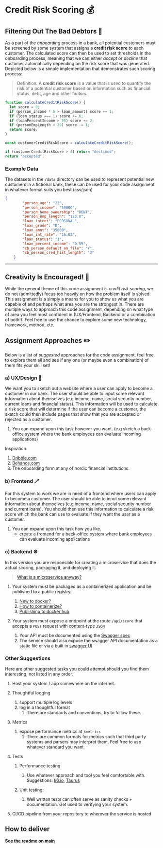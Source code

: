 # Credit Risk Scoring 💰

## Filtering Out The Bad Debtors 💸

As a part of the *onboarding* process in a bank, all potential customers must be screened by some system that assigns a **credit risk score** to each customer. The calculated score can then be used to set thresholds in the onboarding process, meaning that we can either *accept* or *decline* that customer automatically depending on the risk score that was generated. Depicted below is a simple implementation that demonstrates such scoring process:

> Definition: A **credit risk score** is a value that is used to quantify the risk of a potential customer based on information such as financial status, debt, age and other factors.

```javascript
function calculateCreditRiskScore() {
  let score = 0;
  if (person_income * 5 > loan_amount) score += 1;
  if (loan_status === 1) score += 6;
  if (loanPercentIncome > 55) score += 2;
  if (personEmpLength > 20) score -= 1;
  return score;
}

const customerCreditRiskScore = calculateCreditRiskScore();

if (customerCreditRiskScore > 4) return "declined";
return "accepted";
```

### Example Data

The datasets in the `/data` directory can be used to represent potential new customers in a fictional bank, these can be used for your code assignment in whatever format suits you best (csv/json)


```json
{
        "person_age": "22",
        "person_income": "59000",
        "person_home_ownership": "RENT",
        "person_emp_length": "123.0",
        "loan_intent": "PERSONAL",
        "loan_grade": "D",
        "loan_amnt": "35000",
        "loan_int_rate": "16.02",
        "loan_status": "1",
        "loan_percent_income": "0.59",
        "cb_person_default_on_file": "Y",
        "cb_person_cred_hist_length": "3"
    }
```

---

## Creativity Is Encouraged! 🌟

While the general theme of this code assignment is *credit risk scoring*, we do not (admittedly) focus too heavily on how the problem itself is solved. This assignment is a simply a means for you to show us what you are capable of and perhaps what area you are the strongest in. There are multiple ways to approach this code assignment, depending on what type of area you feel most confident in (UX/Frontend, Backend or a combination of both!). Feel free to use the chance to explore some new technology, framework, method, etc.

## Assignment Approaches ✏️

Below is a list of *suggested* approaches for the code assignment, feel free to explore them all and see if any one (or maybe even a combination) of them fits your skill set!

### a) UX/Design 🎨

We want you to sketch out a website where a user can apply to become a customer in our bank. The user should be able to input some relevant information about themselves (e.g income, name, social security number, current loans and financial status).
This information will be used to calculate a risk score that will determine if the user can become a customer, the sketch could then include pages that show that you are accepted or rejected as a customer.

1. You can expand upon this task however you want. (e.g sketch a back-office system where the bank employees can evaluate incoming applications)

Inspiration:

1. [Dribble.com](https://dribbble.com/search/customer-onboarding-finance)
2. [Behance.com](https://www.behance.net/?tracking_source=typeahead_search_direct&search=know+your+customer)
3. The onboarding form at any of nordic financial institutions.

### b) Frontend 🪄

For this system to work we are in need of a frontend where users can apply to become a customer. The user should be able to input some relevant information about themselves (e.g income, name, social security number and current loans). You should then use this information to calculate a risk score which the bank can use to evaluate if they want the user as a customer.

1. You can expand upon this task how you like.
    - create a frontend for a back-office system where bank employees can evaluate incoming applications

### c) Backend ⚙️

In this version you are responsible for creating a microservice that does the actual scoring, packaging it, and deploying it.

> [What is a microservice anyway?](https://www.youtube.com/watch?v=j3XufmvEMiM)

1. Your system must be packaged as a containerized application and be published to a public registry.
   1. [New to docker?](https://www.youtube.com/watch?v=Gjnup-PuquQ)
   2. [How to containerize?](https://www.youtube.com/watch?v=gAkwW2tuIqE)
   3. [Publishing to docker hub](https://docs.docker.com/docker-hub/)

2. Your system must expose a endpoint at the route ``` /api/score ``` that accepts a ``` POST ``` request with content-type ``` JSON ```
   1. Your API must be documented using the [Swagger spec](https://swagger.io/specification/)
   2. The service should also expose the swagger API documentation as a static file or via a built in [swagger UI](https://github.com/swagger-api/swagger-ui)

### Other Suggestions

Here are other suggested tasks you could attempt should you find them interesting, not listed in any order.

1. Host your system / app somewhere on the internet.

2. Thoughtful logging
   1. support multiple log levels
   2. log in a thoughtful format
      1. There are standards and conventions, try to follow these.

3. Metrics
   1. expose performance metrics at  ``` /metrics ```
      1. There are common formats for metrics such that third party systems and parsers may interpret them. Feel free to use whatever standard you want.

4. Tests
   1. Performance testing
      1. Use whatever approach and tool you feel comfortable with.
      Suggestions: [k6.io](https://k6.io/), [Taurus](https://gettaurus.org/)

   2. Unit testing:
      1. Well written tests can often serve as sanity checks + documentation. Get used to verifying your system.

5. CI/CD pipeline from your repository to wherever the service is hosted

## How to deliver

[**See the readme on main**](https://github.com/stacc/stacc-challenge-public/blob/main/readme.md)
